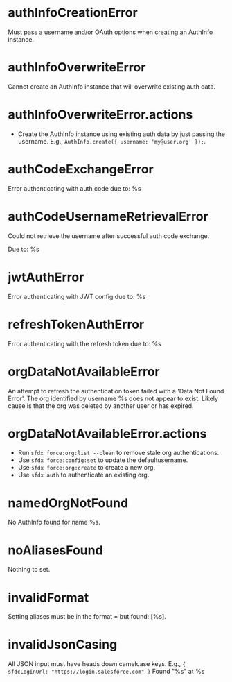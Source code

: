 # authInfoCreationError

Must pass a username and/or OAuth options when creating an AuthInfo instance.

# authInfoOverwriteError

Cannot create an AuthInfo instance that will overwrite existing auth data.

# authInfoOverwriteError.actions

- Create the AuthInfo instance using existing auth data by just passing the username. E.g., `AuthInfo.create({ username: 'my@user.org' });`.

# authCodeExchangeError

Error authenticating with auth code due to: %s

# authCodeUsernameRetrievalError

Could not retrieve the username after successful auth code exchange.

Due to: %s

# jwtAuthError

Error authenticating with JWT config due to: %s

# refreshTokenAuthError

Error authenticating with the refresh token due to: %s

# orgDataNotAvailableError

An attempt to refresh the authentication token failed with a 'Data Not Found Error'. The org identified by username %s does not appear to exist. Likely cause is that the org was deleted by another user or has expired.

# orgDataNotAvailableError.actions

- Run `sfdx force:org:list --clean` to remove stale org authentications.
- Use `sfdx force:config:set` to update the defaultusername.
- Use `sfdx force:org:create` to create a new org.
- Use `sfdx auth` to authenticate an existing org.

# namedOrgNotFound

No AuthInfo found for name %s.

# noAliasesFound

Nothing to set.

# invalidFormat

Setting aliases must be in the format <key>=<value> but found: [%s].

# invalidJsonCasing

All JSON input must have heads down camelcase keys. E.g., `{ sfdcLoginUrl: "https://login.salesforce.com" }`
Found "%s" at %s
